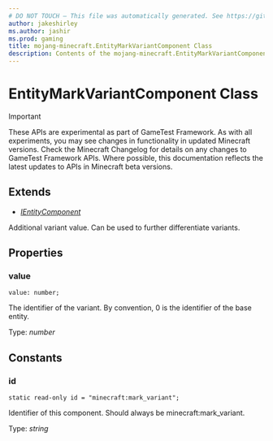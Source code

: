 ```yaml
---
# DO NOT TOUCH — This file was automatically generated. See https://github.com/Mojang/MinecraftApiDocsGenerator to modify descriptions, examples, etc.
author: jakeshirley
ms.author: jashir
ms.prod: gaming
title: mojang-minecraft.EntityMarkVariantComponent Class
description: Contents of the mojang-minecraft.EntityMarkVariantComponent class.
---
```

# EntityMarkVariantComponent Class
>[!IMPORTANT]
>These APIs are experimental as part of GameTest Framework. As with all experiments, you may see changes in functionality in updated Minecraft versions. Check the Minecraft Changelog for details on any changes to GameTest Framework APIs. Where possible, this documentation reflects the latest updates to APIs in Minecraft beta versions.

## Extends
- [*IEntityComponent*](IEntityComponent.md)

Additional variant value. Can be used to further differentiate variants.

## Properties

### **value**
`value: number;`

The identifier of the variant. By convention, 0 is the identifier of the base entity.

Type: *number*

## Constants

### **id**
`static read-only id = "minecraft:mark_variant";`

Identifier of this component. Should always be minecraft:mark_variant.

Type: *string*

